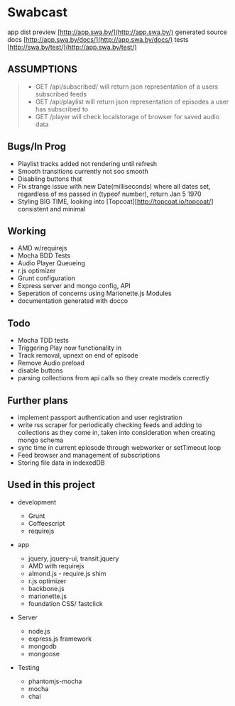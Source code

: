 Swabcast
========

app dist preview [http://app.swa.by/](http://app.swa.by/)
generated source docs [http://app.swa.by/docs/](http://app.swa.by/docs/)
tests [http://swa.by/test/](http://app.swa.by/test/)

ASSUMPTIONS
-----------
> * GET /api/subscribed/   will return json representation of a users subscribed feeds
> * GET /api/playlist      will return json representation of episodes a user has subscribed to
> * GET /player            will check localstorage of browser for saved audio data

Bugs/In Prog
------------
  * Playlist tracks added not rendering until refresh
  * Smooth transitions currently not soo smooth
  * Disabling buttons that
  * Fix strange issue with new Date(milliseconds) where all dates
    set, regardless of ms passed in (typeof number), return Jan 5 1970
  * Styling BIG TIME, looking into [Topcoat][http://topcoat.io/topcoat/]
    consistent and minimal

Working
-------
  * AMD w/requirejs
  * Mocha BDD Tests
  * Audio Player Queueing
  * r.js optimizer
  * Grunt configuration
  * Express server and mongo config, API
  * Seperation of concerns using Marionette.js Modules
  * documentation generated with docco

Todo
----
  * Mocha TDD tests
  * Triggering Play now functionality in
  * Track removal, upnext on end of episode
  * Remove Audio preload
  * disable buttons
  * parsing collections from api calls so they create models correctly

Further plans
-------------
  * implement passport authentication and user registration
  * write rss scraper for periodically checking feeds and adding to collections as
    they come in, taken into consideration when creating mongo schema
  * sync time in current epiosode through webworker or setTimeout loop
  * Feed browser and management of subscriptions
  * Storing file data in indexedDB

Used in this project
--------------------

  * development
    * Grunt
    * Coffeescript
    * requirejs

  * app
    * jquery, jquery-ui, transit.jquery
    * AMD with requirejs
    * almond.js - require.js shim
    * r.js optimizer
    * backbone.js
    * marionette.js
    * foundation CSS/ fastclick

  * Server
    * node.js
    * express.js framework
    * mongodb
    * mongoose


  * Testing
    * phantomjs-mocha
    * mocha
    * chai